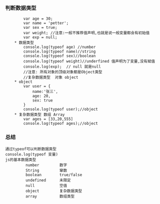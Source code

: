 ### 判断数据类型
			var age = 30;
			var name = 'petter';
			var sex = true;
			var weight; //注意:一般不推荐值声明,也就是说一般变量都会有初始值
			var exp = null;
		* 数据类型
			console.log(typeof age) //number
			console.log(typeof name)//string
			console.log(typeof sex)//boolean
			console.log(typeof weight)//underfined 值声明为了变量,没有赋值
			console.log(exp);  // null 就是null 
			//注意: 所有对象的顶级对象都是Object类型
			//复杂数据类型  对象 object
		* object
			var user = {
				name:'张三',
				age: 20,
				sex: true
			}
			console.log(typeof user);//object
		* 复杂数据类型 数组 Array
			var ages = [33,20,555]
			console.log(typeof ages);//object
### 总结
	通过typeof可以判断数据类型
	console.log(typeof 变量)
	js的基本数据类型
			 number 		数字
			 String  		窜数
			 boolean 		true/false
			 undefined		未限定
			 null			空值
			 object 		复杂数据类型
			 array			数组类型